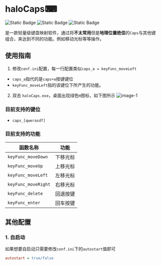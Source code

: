 # haloCaps⌨
![Static Badge](https://img.shields.io/badge/AutoHotKey-%E6%9E%84%E5%BB%BA-blue?logo=autohotkey&link=https%3A%2F%2Fwww.autohotkey.com%2F)
![Static Badge](https://img.shields.io/badge/%E7%94%9F%E4%BA%A7%E5%8A%9B%E5%B7%A5%E5%85%B7-8A2BE2?logo=googlesearchconsole&logoColor=white&link=https%3A%2F%2Fwww.autohotkey.com%2F)
![Static Badge](https://img.shields.io/badge/%E8%BD%BB%E9%87%8F%E7%BA%A7%E5%BA%94%E7%94%A8-green?logo=fastapi&logoColor=white&link=https%3A%2F%2Fwww.autohotkey.com%2F)



是一款轻量级键盘映射软件，通过将**不太常用**但是**地理位置绝佳**的`Caps`与其他键组合，来达到不同的功能。例如移动光标等等操作。


## 使用指南
1. 修改`conf.ini`配置，每一行配置类似`caps_a = keyFunc_moveLeft`
- `caps_a`指代的是`caps+a`按键键位
- `keyFunc_moveLeft`指的该键位下所产生的功能。
2. 双击 `haloCaps.exe`，桌面出现绿色`H`图标，如下图所示
![image-1](https://kauizhaotan.oss-accelerate.aliyuncs.com/blog/image-1.png?x-oss-process=style/water)

### 目前支持的键位
- `caps_[qwerasdf]`

### 目前支持的功能

|  函数名称   | 功能  |
|  ----  | ----  |
|  `keyFunc_moveDown` | 下移光标 |
| `keyFunc_moveUp`  | 上移光标 |
| `keyFunc_moveLeft` | 左移光标 |
| `keyFunc_moveRight` | 右移光标 |
| `keyFunc_delete`| 回退按键 |
| `keyFunc_enter` | 回车按键 | 


## 其他配置

### 1. 自启动
如果想要自启动只需要修改`conf.ini`下的`autostart`值即可
```ini
autostart = true/false 
```


